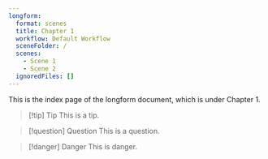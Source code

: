 ```yaml
---
longform:
  format: scenes
  title: Chapter 1
  workflow: Default Workflow
  sceneFolder: /
  scenes:
    - Scene 1
    - Scene 2
  ignoredFiles: []
---
```

This is the index page of the longform document, which is under Chapter 1.

>[!tip] Tip
>This is a tip.

>[!question] Question
>This is a question.

>[!danger] Danger
>This is danger.


